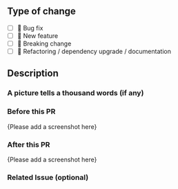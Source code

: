 ## Type of change

<!--- What types of changes does your code introduce? Put an `x` in the box that apply: -->

- [ ] 🐛 Bug fix
- [ ] 🌟 New feature
- [ ] 🔨 Breaking change
- [ ] 📖 Refactoring / dependency upgrade / documentation

## Description

<!--- Describe your changes in detail -->

### A picture tells a thousand words (if any)

### Before this PR

{Please add a screenshot here}

### After this PR

{Please add a screenshot here}

### Related Issue (optional)

<!--- Please link to the issue here: -->
